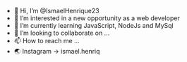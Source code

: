 - 👋 Hi, I’m @IsmaelHenrique23
- 👀 I’m interested in a new opportunity as a web developer
- 🌱 I’m currently learning JavaScript, NodeJs and MySql
- 💞️ I’m looking to collaborate on ...
- 📫 How to reach me ...
- 🌏 Instagram -> ismael.henriq
<!---
IsmaelHenrique23/IsmaelHenrique23 is a ✨ special ✨ repository because its `README.md` (this file) appears on your GitHub profile.
You can click the Preview link to take a look at your changes.
--->
